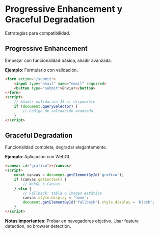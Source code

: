 # Progressive Enhancement y Graceful Degradation

Estrategias para compatibilidad.

## Progressive Enhancement

Empezar con funcionalidad básica, añadir avanzada.

**Ejemplo**: Formulario con validación.

```html
<form action="/submit">
    <input type="email" name="email" required>
    <button type="submit">Enviar</button>
</form>
<script>
    // Añadir validación JS si disponible
    if (document.querySelector) {
        // Código de validación avanzada
    }
</script>
```

## Graceful Degradation

Funcionalidad completa, degradar elegantemente.

**Ejemplo**: Aplicación con WebGL.

```html
<canvas id="grafico"></canvas>
<script>
    const canvas = document.getElementById('grafico');
    if (canvas.getContext) {
        // WebGL o Canvas
    } else {
        // Fallback: tabla o imagen estática
        canvas.style.display = 'none';
        document.getElementById('fallback').style.display = 'block';
    }
</script>
```

**Notas importantes**: Probar en navegadores objetivo. Usar feature detection, no browser detection.